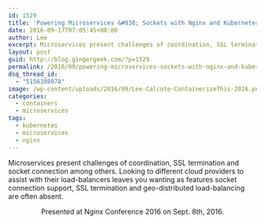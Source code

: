 ```yaml
---
id: 1529
title: 'Powering Microservices &#038; Sockets with Nginx and Kubernetes'
date: 2016-09-17T07:05:45+00:00
author: Lee
excerpt: Microservices present challenges of coordination, SSL termination and socket connection among others. Looking to different cloud providers to assist with their load-balancers leaves you wanting as features socket connection support, SSL termination and geo-distributed load-balancing are often absent.
layout: post
guid: http://blog.gingergeek.com/?p=1529
permalink: /2016/09/powering-microservices-sockets-with-nginx-and-kubernetes/
dsq_thread_id:
  - "5156108978"
image: /wp-content/uploads/2016/09/Lee-Calcote-ContainerizeThis-2016.png
categories:
  - containers
  - microservices
tags:
  - kubernetes
  - microservices
  - nginx
---
```

Microservices present challenges of coordination, SSL termination and socket connection among others. Looking to different cloud providers to assist with their load-balancers leaves you wanting as features socket connection support, SSL termination and geo-distributed load-balancing are often absent.

<span class="embed-youtube" style="text-align:center; display: block;"></span>

<div align="center">
</div>

<p style="text-align: center;">
  Presented at Nginx Conference 2016 on Sept. 8th, 2016.
</p>